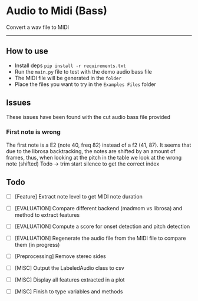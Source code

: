# Audio to Midi (Bass)
Convert a wav file to MIDI

---

## How to use 

- Install deps `pip install -r requirements.txt`
- Run the `main.py` file to test with the demo audio bass file
- The MIDI file will be generated in the `folder`
- Place the files you want to try in the `Examples Files` folder

## Issues

These issues have been found with the cut audio bass file provided

### First note is wrong
The first note is a E2 (note 40, freq 82) instead of a f2 (41, 87).
It seems that due to the librosa backtracking, the notes are shifted by an amount of frames, thus, when looking at the pitch in the table we look at the wrong note (shifted)
Todo -> trim start silence to get the correct index

## Todo
- [ ] [Feature] Extract note level to get MIDI note duration
- [ ] [EVALUATION] Compare different backend (madmom vs librosa) and method to extract features
- [ ] [EVALUATION] Compute a score for onset detection and pitch detection
- [ ] [EVALUATION] Regenerate the audio file from the MIDI file to compare them (in progress)
- [ ] [Preprocessing] Remove stereo sides
- [ ] [MISC] Output the LabeledAudio class to csv
- [ ] [MISC] Display all features extracted in a plot
- [ ] [MISC] Finish to type variables and methods

